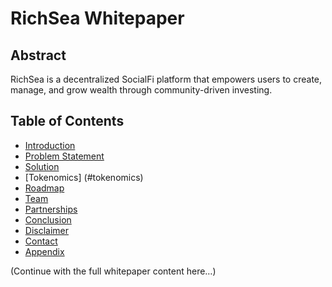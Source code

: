 # RichSea Whitepaper

## Abstract
RichSea is a decentralized SocialFi platform that empowers users to create, manage, and grow wealth through community-driven investing.

## Table of Contents
- [Introduction](#introduction)
- [Problem Statement](#problem-statement)
- [Solution](#solution)
- [Tokenomics] (#tokenomics)
- [Roadmap](#roadmap)
- [Team](#team)
- [Partnerships](#partnerships)
- [Conclusion](#conclusion)
- [Disclaimer](#disclaimer)
- [Contact](#contact)
- [Appendix](#appendix)

(Continue with the full whitepaper content here…)
